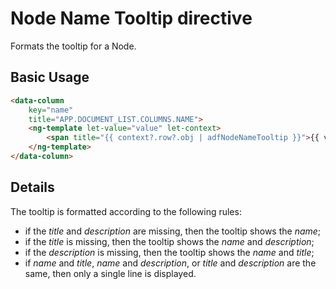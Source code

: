 # Node Name Tooltip directive

Formats the tooltip for a Node.

## Basic Usage

```html
<data-column
    key="name"
    title="APP.DOCUMENT_LIST.COLUMNS.NAME">
    <ng-template let-value="value" let-context>
        <span title="{{ context?.row?.obj | adfNodeNameTooltip }}">{{ value }}</span>
    </ng-template>
</data-column>
```

## Details

The tooltip is formatted according to the following rules:

* if the *title* and *description* are missing, then the tooltip shows the *name*;
* if the *title* is missing, then the tooltip shows the *name* and *description*;
* if the *description* is missing, then the tooltip shows the *name* and *title*;
* if *name* and *title*, *name* and *description*, or *title* and *description* are the same, then only a single line is displayed.